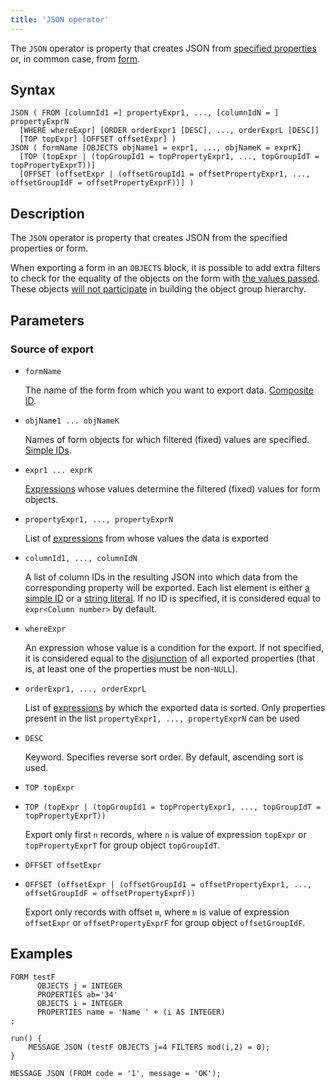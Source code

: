 ```yaml
---
title: 'JSON operator'
---
```


The `JSON` operator is property that creates JSON from [specified properties](Data_export_EXPORT.md) or, in common case, from [form](In_a_structured_view_EXPORT_IMPORT.md). 

## Syntax

```
JSON ( FROM [columnId1 =] propertyExpr1, ..., [columnIdN = ] propertyExprN 
  [WHERE whereExpr] [ORDER orderExpr1 [DESC], ..., orderExprL [DESC]]
  [TOP topExpr] [OFFSET offsetExpr] )
JSON ( formName [OBJECTS objName1 = expr1, ..., objNameK = exprK]
  [TOP (topExpr | (topGroupId1 = topPropertyExpr1, ..., topGroupIdT = topPropertyExprT))]
  [OFFSET (offsetExpr | (offsetGroupId1 = offsetPropertyExpr1, ..., offsetGroupIdF = offsetPropertyExprF))] )
```

## Description

The `JSON` operator is property that creates JSON from the specified properties or form.

When exporting a form in an `OBJECTS` block, it is possible to add extra filters to check for the equality of the objects on the form with [the values passed](Open_form.md#params). These objects [will not participate](Structured_view.md#objects) in building the object group hierarchy.

## Parameters

### Source of export

- `formName`

    The name of the form from which you want to export data. [Composite ID](IDs.md#cid).

- `objName1 ... objNameK`

    Names of form objects for which filtered (fixed) values are specified. [Simple IDs](IDs.md#id).

- `expr1 ... exprK`

    [Expressions](Expression.md) whose values determine the filtered (fixed) values for form objects.

- `propertyExpr1, ..., propertyExprN`

    List of [expressions](Expression.md) from whose values the data is exported

- `columnId1, ..., columnIdN`

    A list of column IDs in the resulting JSON into which data from the corresponding property will be exported. Each list element is either [a simple ID](IDs.md#id) or a [string literal](Literals.md#strliteral). If no ID is specified, it is considered equal to `expr<Column number>` by default.

- `whereExpr`

    An expression whose value is a condition for the export. If not specified, it is considered equal to the [disjunction](Logical_operators_AND_OR_NOT_XOR.md) of all exported properties (that is, at least one of the properties must be non-`NULL`).

- `orderExpr1, ..., orderExprL`

    List of [expressions](Expression.md) by which the exported data is sorted. Only properties present in the list `propertyExpr1, ..., propertyExprN` can be used

- `DESC`

    Keyword. Specifies reverse sort order. By default, ascending sort is used.

- `TOP topExpr`
- `TOP (topExpr | (topGroupId1 = topPropertyExpr1, ..., topGroupIdT = topPropertyExprT))`

    Export only first `n` records, where `n` is value of expression `topExpr` or `topPropertyExprT` for group object `topGroupIdT`.

- `OFFSET offsetExpr`
- `OFFSET (offsetExpr | (offsetGroupId1 = offsetPropertyExpr1, ..., offsetGroupIdF = offsetPropertyExprF))`

    Export only records with offset `m`, where `m` is value of expression `offsetExpr` or `offsetPropertyExprF` for group object `offsetGroupIdF`.

## Examples

```lsf
FORM testF 
      OBJECTS j = INTEGER
      PROPERTIES ab='34'
      OBJECTS i = INTEGER
      PROPERTIES name = 'Name ' + (i AS INTEGER)
;

run() {
	MESSAGE JSON (testF OBJECTS j=4 FILTERS mod(i,2) = 0);
}
```

```lsf
MESSAGE JSON (FROM code = '1', message = 'OK');
```
